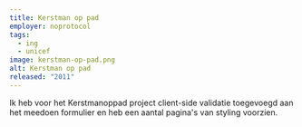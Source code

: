 ```yaml
---
title: Kerstman op pad
employer: noprotocol
tags:
  - ing
  - unicef
image: kerstman-op-pad.png
alt: Kerstman op pad
released: "2011"
---
```


Ik heb voor het Kerstmanoppad project client-side validatie toegevoegd aan het meedoen formulier en heb een aantal pagina's van styling voorzien.
